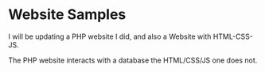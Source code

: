 # Website Samples


I will be updating a PHP website I did, and also a Website with HTML-CSS-JS.

The PHP website interacts with a database the HTML/CSS/JS one does not.
